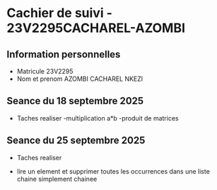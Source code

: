 # Cachier de suivi - 23V2295CACHAREL-AZOMBI
## Information personnelles
 - Matricule 23V2295
 - Nom et prenom AZOMBI CACHAREL NKEZI

## Seance du 18 septembre 2025
  * Taches realiser
    -multiplication a*b
    -produit de matrices
## Seance du 25 septembre 2025
 * Taches realiser
- lire un element et supprimer toutes les occurrences dans une liste chaine simplement chainee


   
